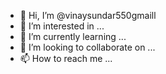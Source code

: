 - 👋 Hi, I’m @vinaysundar550gmaill
- 👀 I’m interested in ...
- 🌱 I’m currently learning ...
- 💞️ I’m looking to collaborate on ...
- 📫 How to reach me ...

<!---
vinaysundar550gmaill/vinaysundar550gmaill is a ✨ special ✨ repository because its `README.md` (this file) appears on your GitHub profile.
You can click the Preview link to take a look at your changes.
--->
